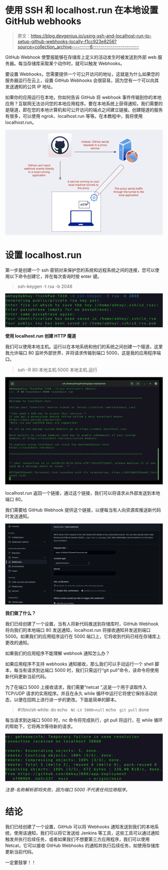 # 使用 SSH 和 localhost.run 在本地设置 GitHub webhooks

> 原文：<https://blog.devgenius.io/using-ssh-and-localhost-run-to-setup-github-webhooks-locally-f1cc923e8256?source=collection_archive---------6----------------------->

GitHub Webhook 使警报能够在存储库上定义的活动发生时被发送到外部 web 服务器。每当存储库采取某个动作时，就可以触发 Webhooks。

要设置 Webhooks，您需要提供一个可公开访问的地址，这就是为什么如果您的服务器运行在云上，设置 GitHub Webhooks 会很容易，因为您有一个可以向其发送通知的公共 IP 地址。

如果你的应用运行在本地，你如何告诉 GitHub 将 webhook 事件传输到你的本地应用？互联网无法访问您的本地应用程序。要在本地系统上获得通知，我们需要的是隧道，即在您的本地计算机和可公开访问的端点之间建立链接。创建隧道的服务有很多，可以使用 ngrok、localhost.run 等等。在本教程中，我将使用 localhost.run。

![](img/51e1912536f58cbce2d6520955eb8280.png)

# **设置 localhost.run**

第一步是创建一个 ssh 密钥对来保护您的系统和远程系统之间的连接，您可以使用以下命令创建它，并在每次查询时按 enter 键。

> ssh-keygen -t rsa -b 2048

![](img/6c294491b724f410583128c373801f73.png)

**使用 localhost.run 创建 HTTP 隧道**

我们可以使用本地主机。运行以在本地系统和他们的系统之间创建一个隧道，这里我允许端口 80 监听外部世界，并将请求传输到端口 5000，这是我的应用程序端口。

> ssh -R 80:本地主机:5000 本地主机.运行

![](img/b99a33aab99b81108fc8ce59831106e5.png)

localhost.run 返回一个链接，通过这个链接，我们可以将请求从外部发送到本地端口 80。

我们需要给 GitHub Webhook 提供这个链接，以便每当有人向资源库推送新代码时发送通知。

![](img/c16f2dcb72b373e44a6ee7163933d708.png)

**我们做了什么？**

我们已经创建了一个设置，当有人将新代码推送到存储库时，GitHub Webhook 将向我们的本地端口 80 发送通知，localhost.run 将接收通知并发送到端口 5000。如果我们的应用程序运行在 5000 端口上，它将收到代码已经在存储库上更改的通知。

如果我们的应用程序不能理解 webhook 通知怎么办？

如果应用程序不支持 webhooks 通知接收，那么我们可以手动运行一个 shell 脚本，每当有请求到达端口 5000 时，我们只需运行“git pull”命令，该命令将使用新代码更新当前代码。

为了在端口 5000 上接收请求，我们需要“netcat ”,这是一个用于读取传入 TCP/UDP 请求的实用程序。并且在永久 while 循环中运行它将使它保持活动状态，以便在回购上进行进一步的更改。下面是简单的脚本。

> #!/bin/sh
> while:
> do
> echo ` NC-LV 5000>null`
> echo ` git pull`
> done

每当请求到达端口 5000 时，nc 命令将完成执行，git pull 将运行，在 while 循环的帮助下，它将再次等待新的请求。

![](img/3b843436bb80a397227accee79271051.png)

*注意-名称解析即将失败，因为端口 5000 不代表任何应用程序。*

# 结论

我们已经创建了一个设置，GitHub 可以将 Webhooks 通知发送到我们的本地系统，使用该通知，我们可以将它发送给 Jenkins 等工具，这些工具可以通过通知触发并执行后续任务，或者如果我们不想要第三方应用程序，我们可以使用 Netcat，它可以接收 GitHub Webhooks 的通知并执行后续任务，如使用存储库更新当前代码。

一定要鼓掌！！